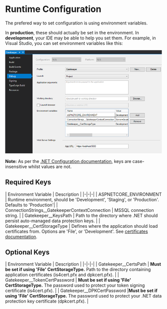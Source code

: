 # Runtime Configuration

The prefered way to set configuration is using environment variables.

In **production**, these should actually be set in the environment.  In **development**, your IDE may be able to help you set them.  For example, in Visual Studio, you can set environment variables like this:

![Setting environment variables in Visual Studio][vs_envvars]

**Note:** As per the [.NET Configuration documentation][dotnetconfig], keys are case-insensitive whilst values are not.

[dotnetconfig]: https://docs.microsoft.com/en-us/aspnet/core/fundamentals/configuration/?view=aspnetcore-2.1
[vs_envvars]: ./vs_envvars.png

## Required Keys

| Environment Variable | Description |
|-|-|-|
| ASPNETCORE_ENVIRONMENT | Runtime environment, should be 'Development', 'Staging', or 'Production'.  Defaults to 'Production'|
| ConnectionStrings__GatekeeperContextConnection | MSSQL connection string. |
| Gatekeeper__KeysPath | Path to the directory where .NET should persist auto-managed data protection keys. |
| Gatekeeper__CertStorageType | Defines where the application should load certificates from.  Options are 'File', or 'Development'. See [certificates documentation](certificates.md).

## Optional Keys
| Environment Variable | Description |
|-|-|-|
| Gatekeeper__CertsPath | **Must be set if using 'File' CertStorageType.** Path to the directory containing application certificates (is4cert.pfx and dpkcert.pfx). |
| Gatekeeper__TokenCertPassword | **Must be set if using 'File' CertStorageType.** The password used to protect your token signing certificate (is4cert.pfx). |
| Gatekeeper__DPKCertPassword |**Must be set if using 'File' CertStorageType.** The password used to protect your .NET data protection key certificate (dpkcert.pfx). |